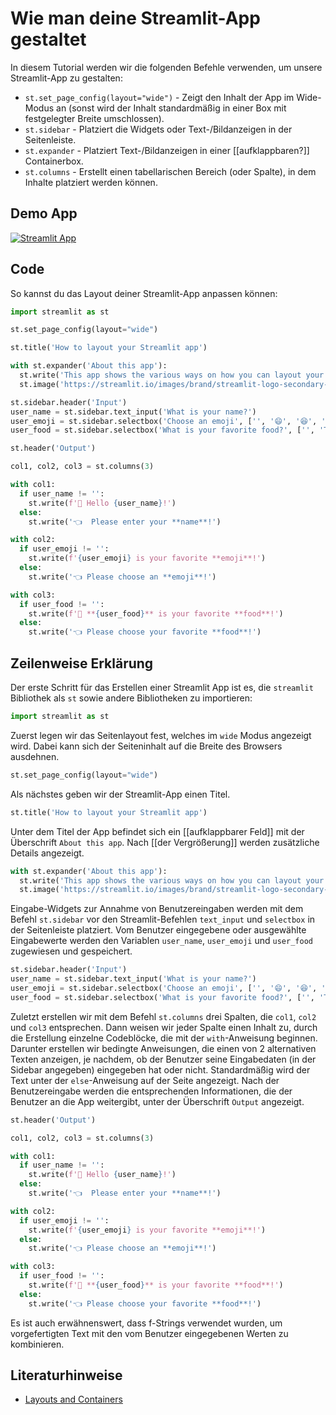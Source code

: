 # Wie man deine Streamlit-App gestaltet

In diesem Tutorial werden wir die folgenden Befehle verwenden, um unsere Streamlit-App zu gestalten:
- `st.set_page_config(layout="wide")` - Zeigt den Inhalt der App im Wide-Modus an (sonst wird der Inhalt standardmäßig in einer Box mit festgelegter Breite umschlossen).
- `st.sidebar` - Platziert die Widgets oder Text-/Bildanzeigen in der Seitenleiste.
- `st.expander` - Platziert Text-/Bildanzeigen in einer [[aufklappbaren?]] Containerbox.
- `st.columns` - Erstellt einen tabellarischen Bereich (oder Spalte), in dem Inhalte platziert werden können.

## Demo App

[![Streamlit App](https://static.streamlit.io/badges/streamlit_badge_black_white.svg)](https://share.streamlit.io/dataprofessor/streamlit-layout/)

## Code
So kannst du das Layout deiner Streamlit-App anpassen können:
```python
import streamlit as st

st.set_page_config(layout="wide")

st.title('How to layout your Streamlit app')

with st.expander('About this app'):
  st.write('This app shows the various ways on how you can layout your Streamlit app.')
  st.image('https://streamlit.io/images/brand/streamlit-logo-secondary-colormark-darktext.png', width=250)

st.sidebar.header('Input')
user_name = st.sidebar.text_input('What is your name?')
user_emoji = st.sidebar.selectbox('Choose an emoji', ['', '😄', '😆', '😊', '😍', '😴', '😕', '😱'])
user_food = st.sidebar.selectbox('What is your favorite food?', ['', 'Tom Yum Kung', 'Burrito', 'Lasagna', 'Hamburger', 'Pizza'])

st.header('Output')

col1, col2, col3 = st.columns(3)

with col1:
  if user_name != '':
    st.write(f'👋 Hello {user_name}!')
  else:
    st.write('👈  Please enter your **name**!')

with col2:
  if user_emoji != '':
    st.write(f'{user_emoji} is your favorite **emoji**!')
  else:
    st.write('👈 Please choose an **emoji**!')

with col3:
  if user_food != '':
    st.write(f'🍴 **{user_food}** is your favorite **food**!')
  else:
    st.write('👈 Please choose your favorite **food**!')
```

## Zeilenweise Erklärung
Der erste Schritt für das Erstellen einer Streamlit App ist es, die `streamlit` Bibliothek als `st` sowie andere Bibliotheken zu importieren:
```python
import streamlit as st
```

Zuerst legen wir das Seitenlayout fest, welches im `wide` Modus angezeigt wird. Dabei kann sich der Seiteninhalt auf die Breite des Browsers ausdehnen.
```python
st.set_page_config(layout="wide")
```

Als nächstes geben wir der Streamlit-App einen Titel.
```python
st.title('How to layout your Streamlit app')
```

Unter dem Titel der App befindet sich ein [[aufklappbarer Feld]] mit der Überschrift `About this app`. Nach [[der Vergrößerung]] werden zusätzliche Details angezeigt.

```python
with st.expander('About this app'):
  st.write('This app shows the various ways on how you can layout your Streamlit app.')
  st.image('https://streamlit.io/images/brand/streamlit-logo-secondary-colormark-darktext.png', width=250)
```

Eingabe-Widgets zur Annahme von Benutzereingaben werden mit dem Befehl `st.sidebar` vor den Streamlit-Befehlen `text_input` und `selectbox` in der Seitenleiste platziert. Vom Benutzer eingegebene oder ausgewählte Eingabewerte werden den Variablen `user_name`, `user_emoji` und `user_food` zugewiesen und gespeichert.

```python
st.sidebar.header('Input')
user_name = st.sidebar.text_input('What is your name?')
user_emoji = st.sidebar.selectbox('Choose an emoji', ['', '😄', '😆', '😊', '😍', '😴', '😕', '😱'])
user_food = st.sidebar.selectbox('What is your favorite food?', ['', 'Tom Yum Kung', 'Burrito', 'Lasagna', 'Hamburger', 'Pizza'])
```

Zuletzt erstellen wir mit dem Befehl `st.columns` drei Spalten, die `col1`, `col2` und `col3` entsprechen. Dann weisen wir jeder Spalte einen Inhalt zu, durch die Erstellung einzelne Codeblöcke, die mit der `with`-Anweisung beginnen. Darunter erstellen wir bedingte Anweisungen, die einen von 2 alternativen Texten anzeigen, je nachdem, ob der Benutzer seine Eingabedaten (in der Sidebar angegeben) eingegeben hat oder nicht. Standardmäßig wird der Text unter der `else`-Anweisung auf der Seite angezeigt. Nach der Benutzereingabe werden die entsprechenden Informationen, die der Benutzer an die App weitergibt, unter der Überschrift `Output` angezeigt.

```python
st.header('Output')

col1, col2, col3 = st.columns(3)

with col1:
  if user_name != '':
    st.write(f'👋 Hello {user_name}!')
  else:
    st.write('👈  Please enter your **name**!')

with col2:
  if user_emoji != '':
    st.write(f'{user_emoji} is your favorite **emoji**!')
  else:
    st.write('👈 Please choose an **emoji**!')

with col3:
  if user_food != '':
    st.write(f'🍴 **{user_food}** is your favorite **food**!')
  else:
    st.write('👈 Please choose your favorite **food**!')
```
Es ist auch erwähnenswert, dass f-Strings verwendet wurden, um vorgefertigten Text mit den vom Benutzer eingegebenen Werten zu kombinieren.


## Literaturhinweise
- [Layouts and Containers](https://docs.streamlit.io/library/api-reference/layout)
